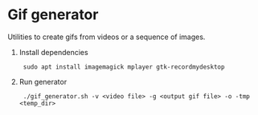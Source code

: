 # Gif generator

Utilities to create gifs from videos or a sequence of images.

1. Install dependencies

        sudo apt install imagemagick mplayer gtk-recordmydesktop

1. Run generator

        ./gif_generator.sh -v <video file> -g <output gif file> -o -tmp <temp_dir>
